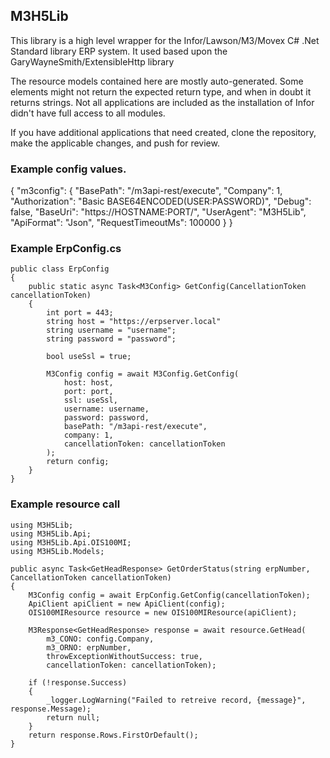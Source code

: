 ## M3H5Lib

This library is a high level wrapper for the Infor/Lawson/M3/Movex C# .Net Standard library ERP system.  It used based upon the GaryWayneSmith/ExtensibleHttp library

The resource models contained here are mostly auto-generated.  Some elements might not return the expected return type, and when in doubt it returns strings. Not all applications are included as the installation of Infor didn't have full access to all modules.

If you have additional applications that need created, clone the repository, make the applicable changes, and push for review.


### Example config values.
{
	"m3config": {
		"BasePath": "/m3api-rest/execute",
		"Company": 1,
		"Authorization": "Basic BASE64ENCODED(USER:PASSWORD)",
		"Debug": false,
		"BaseUri": "https://HOSTNAME:PORT/",
		"UserAgent": "M3H5Lib",
		"ApiFormat": "Json",
		"RequestTimeoutMs": 100000
	}
}


### Example ErpConfig.cs
```
public class ErpConfig
{
	public static async Task<M3Config> GetConfig(CancellationToken cancellationToken)
	{
		int port = 443;
		string host = "https://erpserver.local"
		string username = "username";
		string password = "password";

		bool useSsl = true;

		M3Config config = await M3Config.GetConfig(
			host: host,
			port: port,
			ssl: useSsl,
			username: username,
			password: password,
			basePath: "/m3api-rest/execute",
			company: 1,
			cancellationToken: cancellationToken
		);
		return config;
	}
}
```

### Example resource call
```
using M3H5Lib;
using M3H5Lib.Api;
using M3H5Lib.Api.OIS100MI;
using M3H5Lib.Models;

public async Task<GetHeadResponse> GetOrderStatus(string erpNumber, CancellationToken cancellationToken)
{
	M3Config config = await ErpConfig.GetConfig(cancellationToken);
	ApiClient apiClient = new ApiClient(config);
	OIS100MIResource resource = new OIS100MIResource(apiClient);

	M3Response<GetHeadResponse> response = await resource.GetHead(
		m3_CONO: config.Company,
		m3_ORNO: erpNumber,
		throwExceptionWithoutSuccess: true,
		cancellationToken: cancellationToken);

	if (!response.Success)
	{
		_logger.LogWarning("Failed to retreive record, {message}", response.Message);
		return null;
	}
	return response.Rows.FirstOrDefault();
}

```